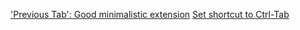 ['Previous Tab': Good minimalistic extension](https://chrome.google.com/webstore/detail/previous-tab/bjaniflnlhhofabpoamhnobeonjcjjpl?hl=en#:~:text=Switch%20to%20the%20previously%20active,permissions%20to%20install%20and%20use.)
[Set shortcut to Ctrl-Tab](https://superuser.com/questions/104917/chrome-tab-ordering/1326712#1326712)
